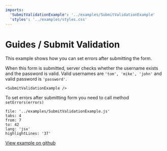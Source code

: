 ```yaml
---
imports:
  'SubmitValidationExample': '../examples/SubmitValidationExample'
  'styles': '../examples/styles.css'
---
```


# Guides / Submit Validation

This example shows how you can set errors after submitting the form.

When this form is submitted, server checks whether the username exists and 
the password is valid.
Valid usernames are `'tom', 'mike', 'john'` and valid password is `'password'`.

```@render
<SubmitValidationExample />
```

To set errors after submitting form you need to call method `setErrors(errors)`

```@source
file: '../examples/SubmitValidationExample.js'
tabs: 4
from: 7
to: 42
lang: 'jsx'
highlightLines: '37'
```

[View example on github](https://github.com/sunflowerdeath/shadowform/tree/master/packages/docs/src/examples/SubmitValidationExample.js)
